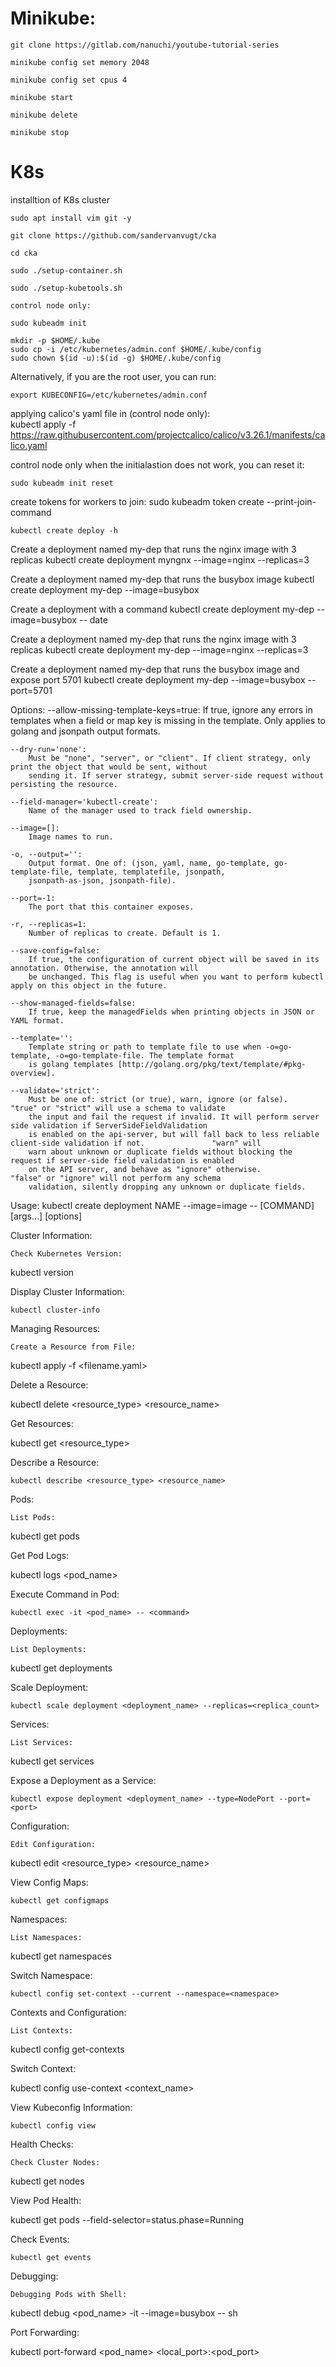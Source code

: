 

# Minikube:

	git clone https://gitlab.com/nanuchi/youtube-tutorial-series

	minikube config set memory 2048 

	minikube config set cpus 4 

	minikube start

	minikube delete

	minikube stop


# K8s
installtion of K8s cluster

	sudo apt install vim git -y

	git clone https://github.com/sandervanvugt/cka

	cd cka

	sudo ./setup-container.sh

	sudo ./setup-kubetools.sh

	control node only:

	sudo kubeadm init 

	mkdir -p $HOME/.kube
	sudo cp -i /etc/kubernetes/admin.conf $HOME/.kube/config
	sudo chown $(id -u):$(id -g) $HOME/.kube/config

Alternatively, if you are the root user, you can run:

	export KUBECONFIG=/etc/kubernetes/admin.conf

		
applying calico's yaml file in (control node only):		
	kubectl apply -f https://raw.githubusercontent.com/projectcalico/calico/v3.26.1/manifests/calico.yaml


control node only when the initialastion does not work, you can reset it:

	sudo kubeadm init reset

create tokens for workers to join:
	sudo kubeadm token create --print-join-command
	
	kubectl create deploy -h

Create a deployment named my-dep that runs the nginx image with 3 replicas
	kubectl create deployment myngnx --image=nginx --replicas=3



Create a deployment named my-dep that runs the busybox image
	kubectl create deployment my-dep --image=busybox

Create a deployment with a command
	kubectl create deployment my-dep --image=busybox -- date

Create a deployment named my-dep that runs the nginx image with 3 replicas
	kubectl create deployment my-dep --image=nginx --replicas=3

Create a deployment named my-dep that runs the busybox image and expose port 5701
	kubectl create deployment my-dep --image=busybox --port=5701

Options:
    --allow-missing-template-keys=true:
        If true, ignore any errors in templates when a field or map key is missing in the template. Only applies to
        golang and jsonpath output formats.

    --dry-run='none':
        Must be "none", "server", or "client". If client strategy, only print the object that would be sent, without
        sending it. If server strategy, submit server-side request without persisting the resource.

    --field-manager='kubectl-create':
        Name of the manager used to track field ownership.

    --image=[]:
        Image names to run.

    -o, --output='':
        Output format. One of: (json, yaml, name, go-template, go-template-file, template, templatefile, jsonpath,
        jsonpath-as-json, jsonpath-file).

    --port=-1:
        The port that this container exposes.

    -r, --replicas=1:
        Number of replicas to create. Default is 1.

    --save-config=false:
        If true, the configuration of current object will be saved in its annotation. Otherwise, the annotation will
        be unchanged. This flag is useful when you want to perform kubectl apply on this object in the future.

    --show-managed-fields=false:
        If true, keep the managedFields when printing objects in JSON or YAML format.

    --template='':
        Template string or path to template file to use when -o=go-template, -o=go-template-file. The template format
        is golang templates [http://golang.org/pkg/text/template/#pkg-overview].

    --validate='strict':
        Must be one of: strict (or true), warn, ignore (or false).              "true" or "strict" will use a schema to validate
        the input and fail the request if invalid. It will perform server side validation if ServerSideFieldValidation
        is enabled on the api-server, but will fall back to less reliable client-side validation if not.               "warn" will
        warn about unknown or duplicate fields without blocking the request if server-side field validation is enabled
        on the API server, and behave as "ignore" otherwise.            "false" or "ignore" will not perform any schema
        validation, silently dropping any unknown or duplicate fields.

Usage:
	kubectl create deployment NAME --image=image -- [COMMAND] [args...] [options]














Cluster Information:

    Check Kubernetes Version:

    

kubectl version

Display Cluster Information:



    kubectl cluster-info

Managing Resources:

    Create a Resource from File:

    

kubectl apply -f <filename.yaml>

Delete a Resource:



kubectl delete <resource_type> <resource_name>

Get Resources:



kubectl get <resource_type>

Describe a Resource:



    kubectl describe <resource_type> <resource_name>

Pods:

    List Pods:

    

kubectl get pods

Get Pod Logs:



kubectl logs <pod_name>

Execute Command in Pod:



    kubectl exec -it <pod_name> -- <command>

Deployments:

    List Deployments:

    

kubectl get deployments

Scale Deployment:



    kubectl scale deployment <deployment_name> --replicas=<replica_count>

Services:

    List Services:

    

kubectl get services

Expose a Deployment as a Service:



    kubectl expose deployment <deployment_name> --type=NodePort --port=<port>

Configuration:

    Edit Configuration:

    

kubectl edit <resource_type> <resource_name>

View Config Maps:



    kubectl get configmaps

Namespaces:

    List Namespaces:

    

kubectl get namespaces

Switch Namespace:



    kubectl config set-context --current --namespace=<namespace>

Contexts and Configuration:

    List Contexts:

    

kubectl config get-contexts

Switch Context:



kubectl config use-context <context_name>

View Kubeconfig Information:



    kubectl config view

Health Checks:

    Check Cluster Nodes:

    

kubectl get nodes

View Pod Health:



kubectl get pods --field-selector=status.phase=Running

Check Events:



    kubectl get events

Debugging:

    Debugging Pods with Shell:

    

kubectl debug <pod_name> -it --image=busybox -- sh

Port Forwarding:



kubectl port-forward <pod_name> <local_port>:<pod_port>